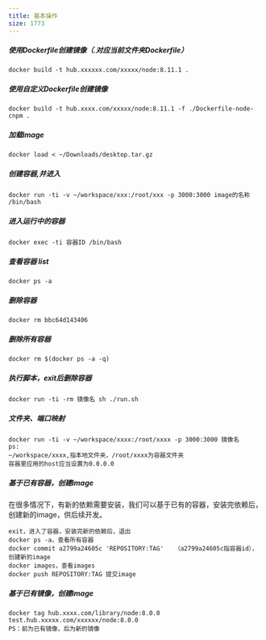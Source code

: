 ```yaml
---
title: 基本操作
size: 1773
---
```

##### 使用Dockerfile创建镜像（.对应当前文件夹Dockerfile）

```shell
docker build -t hub.xxxxxx.com/xxxxx/node:8.11.1 .
```

##### 使用自定义Dockerfile创建镜像

```shell
docker build -t hub.xxxx.com/xxxxx/node:8.11.1 -f ./Dockerfile-node-cnpm .
```

##### 加载image

```shell
docker load < ~/Downloads/desktop.tar.gz
```

##### 创建容器,并进入

```shell
docker run -ti -v ~/workspace/xxx:/root/xxx -p 3000:3000 image的名称 /bin/bash
```

##### 进入运行中的容器

```shell
docker exec -ti 容器ID /bin/bash
```

##### 查看容器 list

```shell
docker ps -a
```

##### 删除容器

```shell
docker rm bbc64d143406
```

##### 删除所有容器

```shell
docker rm $(docker ps -a -q)
```

##### 执行脚本，exit后删除容器

```shell
docker run -ti -rm 镜像名 sh ./run.sh
```

##### 文件夹、端口映射

```shell
docker run -ti -v ~/workspace/xxxx:/root/xxxx -p 3000:3000 镜像名
ps:
~/workspace/xxxx,指本地文件夹，/root/xxxx为容器文件夹
容器里应用的host应当设置为0.0.0.0
```

##### 基于已有容器，创建image

在很多情况下，有新的依赖需要安装，我们可以基于已有的容器，安装完依赖后，创建新的image，供后续开发。

```shell
exit，进入了容器，安装完新的依赖后，退出
docker ps -a，查看所有容器
docker commit a2799a24605c 'REPOSITORY:TAG'   （a2799a24605c指容器id）， 创建新的image
docker images，查看images
docker push REPOSITORY:TAG 提交image
```

##### 基于已有镜像，创建image

```docker tag hub.xxxx.com/library/node:8.0.0 test.hub.xxxxx.com/xxxxxx/node:8.0.0
docker tag hub.xxxx.com/library/node:8.0.0 test.hub.xxxxx.com/xxxxxx/node:8.0.0
PS：前为已有镜像，后为新的镜像
```

